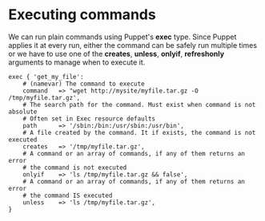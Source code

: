 # Executing commands

We can run plain commands using Puppet's **exec** type. Since Puppet applies it at every run, either the command can be safely run multiple times or we have to use one of the **creates**, **unless**, **onlyif**, **refreshonly** arguments to manage when to execute it.

    exec { 'get_my_file':
        # (namevar) The command to execute
        command   => "wget http://mysite/myfile.tar.gz -O /tmp/myfile.tar.gz',
        # The search path for the command. Must exist when command is not absolute
        # Often set in Exec resource defaults
        path      => '/sbin:/bin:/usr/sbin:/usr/bin',
        # A file created by the command. It if exists, the command is not executed
        creates   => '/tmp/myfile.tar.gz',
        # A command or an array of commands, if any of them returns an error
        # the command is not executed
        onlyif    => 'ls /tmp/myfile.tar.gz && false',
        # A command or an array of commands, if any of them returns an error
        # the command IS executed
        unless    => 'ls /tmp/myfile.tar.gz',
    }
